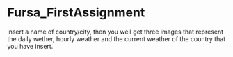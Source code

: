# Fursa_FirstAssignment
insert a name of country/city, then you well get three images that represent the daily wether, hourly weather and the current weather of the country that you have insert.
